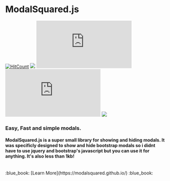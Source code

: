 # ModalSquared.js
[![HitCount](http://hits.dwyl.com/maxall4/ModalSquaredjs.svg)](http://hits.dwyl.com/maxall4/ModalSquaredjs)
![](https://img.shields.io/npm/dw/modalsquared)
![](https://img.shields.io/github/size/maxall41/ModalSquared.js/ModalSquared.js)
![](https://img.shields.io/github/license/maxall41/ModalSquared.js)
![](portfolio.gif)
### Easy, Fast and simple modals.
#### ModalSquared.js is a super small library for showing and hiding modals. It was specificly designed to show and hide bootstrap modals so i didnt have to use jquery and bootstrap's javascript but you can use it for anything. It's also less than 1kb!
<br />
:blue_book:
[Learn More](https://modalsquared.github.io/)
:blue_book:
